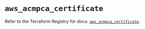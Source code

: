 # `aws_acmpca_certificate`

Refer to the Terraform Registry for docs: [`aws_acmpca_certificate`](https://registry.terraform.io/providers/hashicorp/aws/6.6.0/docs/resources/acmpca_certificate).
